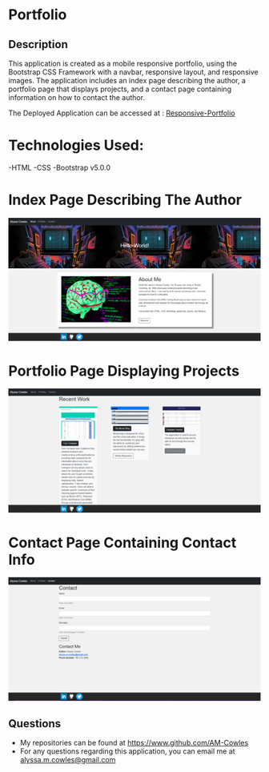 # Portfolio

## Description
This application is created as a mobile responsive portfolio, using the Bootstrap CSS Framework with a navbar, responsive layout, and responsive images. The application includes an index page describing the author, a portfolio page that displays projects, and a contact page containing information on how to contact the author.

The Deployed Application can be accessed at : [Responsive-Portfolio](https://AM-Cowles.github.io/Portfolio)

# Technologies Used:
-HTML
-CSS
-Bootstrap v5.0.0

# Index Page Describing The Author

![About](assets/img/About.png)

# Portfolio Page Displaying Projects

![Portfolio](assets/img/Portfolio.png)

# Contact Page Containing Contact Info

![Contact](assets/img/Contact.png)

## Questions
* My repositories can be found at https://www.github.com/AM-Cowles
* For any questions regarding this application, you can email me at alyssa.m.cowles@gmail.com